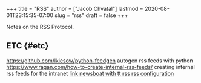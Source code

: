 +++
title = "RSS"
author = ["Jacob Chvatal"]
lastmod = 2020-08-01T23:15:35-07:00
slug = "rss"
draft = false
+++

Notes on the RSS Protocol.


## ETC {#etc}

<https://github.com/lkiesow/python-feedgen> autogen rss feeds with python
<https://www.ragan.com/how-to-create-internal-rss-feeds/> creating internal rss
feeds for the intranet
[link newsboat with tt rss](https://ideatrash.net/2019/12/proxies-tt-rss-and-newsboat-or-newsbeuter-oh-my.html)
[rss configuration](https://tt-rss.org/)
